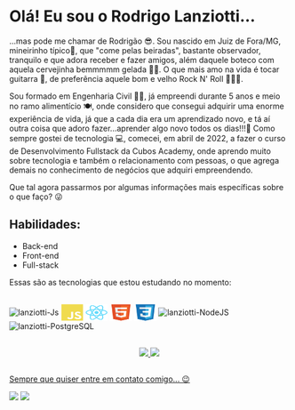 # Olá! Eu sou o Rodrigo Lanziotti...

...mas pode me chamar de Rodrigão 😎. Sou nascido em Juiz de Fora/MG, mineirinho típico🔺, que "come pelas beiradas", bastante observador, tranquilo e que adora receber e fazer amigos, além daquele boteco com aquela cervejinha bemmmmm gelada 🍺🍻. O que mais amo na vida é tocar guitarra 🎸, de preferência aquele bom e velho Rock N' Roll 🎼🎶🤟.

Sou formado em Engenharia Civil 👷‍♂️, já empreendi durante 5 anos e meio no ramo alimentício 🍽, onde considero que consegui adquirir uma enorme experiência de vida, já que a cada dia era um aprendizado novo, e tá aí outra coisa que adoro fazer...aprender algo novo todos os dias!!!🚀 Como sempre gostei de tecnologia 💻, comecei, em abril de 2022, a fazer o curso de Desenvolvimento Fullstack da Cubos Academy, onde aprendo muito sobre tecnologia e também o relacionamento com pessoas, o que agrega demais no conhecimento de negócios que adquiri empreendendo.

Que tal agora passarmos por algumas informações mais específicas sobre o que faço? 😜

## Habilidades:

- Back-end
- Front-end
- Full-stack



Essas são as tecnologias que estou estudando no momento:
<div style="display: inline_block"><br>
  <img align="center" alt="lanziotti-Js" height="30" width="40" src="https://cdn.jsdelivr.net/gh/devicons/devicon/icons/git/git-original.svg"">
  <img align="center" alt="lanziotti-Js" height="30" width="40" src="https://raw.githubusercontent.com/devicons/devicon/master/icons/javascript/javascript-plain.svg">
  <img align="center" alt="lanziotti-React" height="30" width="40" src="https://raw.githubusercontent.com/devicons/devicon/master/icons/react/react-original.svg">
  <img align="center" alt="lanziotti-HTML" height="30" width="40" src="https://raw.githubusercontent.com/devicons/devicon/master/icons/html5/html5-original.svg">
  <img align="center" alt="lanziotti-CSS" height="30" width="40" src="https://raw.githubusercontent.com/devicons/devicon/master/icons/css3/css3-original.svg">
  <img align="center" alt="lanziotti-NodeJS" height="30" width="40" src="https://cdn.jsdelivr.net/gh/devicons/devicon/icons/nodejs/nodejs-original.svg">
  <img align="center" alt="lanziotti-PostgreSQL" height="30" width="40" src="https://cdn.jsdelivr.net/gh/devicons/devicon/icons/postgresql/postgresql-original.svg">
</div>

##

<div align="center">
  <a href="https://github.com/lanziotti">
  <img height="180em" src="https://github-readme-stats.vercel.app/api?username=lanziotti&show_icons=true&theme=dark&include_all_commits=true&count_private=true"/>
  <img height="180em" src="https://github-readme-stats.vercel.app/api/top-langs/?username=lanziotti&layout=compact&langs_count=7&theme=dark"/>
</div>



 ##
 
 Sempre que quiser entre em contato comigo... 😉
 
 <div> 
  <a href="https://instagram.com/rodrigolanziotti" target="_blank"><img src="https://img.shields.io/badge/-Instagram-%23E4405F?style=for-the-badge&logo=instagram&logoColor=white" target="_blank"></a>
  <a href="https://www.linkedin.com/in/rodrigo-lanziotti-16a64966" target="_blank"><img src="https://img.shields.io/badge/-LinkedIn-%230077B5?style=for-the-badge&logo=linkedin&logoColor=white" target="_blank"></a> 
</div>
